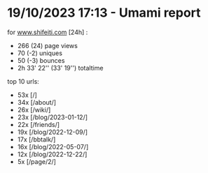 # 19/10/2023 17:13 - Umami report
for www.shifeiti.com [24h] :

 - 266 (24) page views
 - 70 (-2) uniques
 - 50 (-3) bounces
 - 2h 33' 22'' (33' 19'') totaltime


top 10 urls:
 - 53x [/]
 - 34x [/about/]
 - 26x [/wiki/]
 - 23x [/blog/2023-01-12/]
 - 22x [/friends/]
 - 19x [/blog/2022-12-09/]
 - 17x [/bbtalk/]
 - 16x [/blog/2022-05-07/]
 - 12x [/blog/2022-12-22/]
 - 5x [/page/2/]


